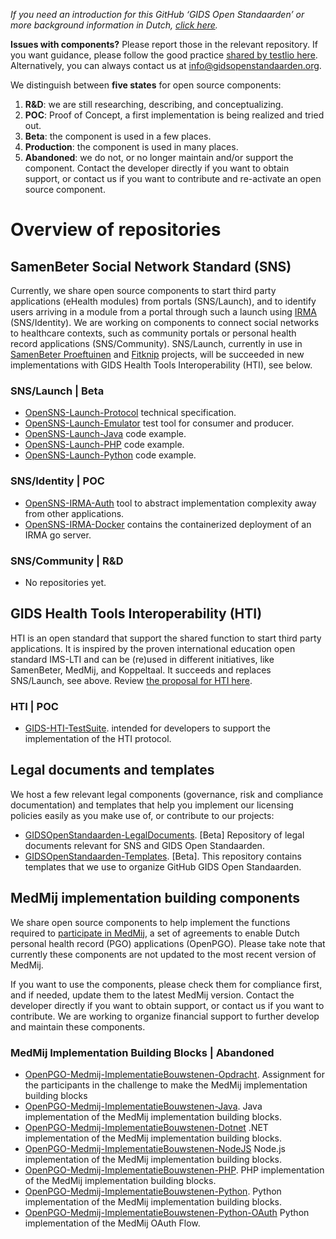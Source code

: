 *If you need an introduction for this GitHub ‘GIDS Open Standaarden’ or more background information in Dutch, [click here](https://github.com/GIDSOpenStandaarden/Introduction).*

**Issues with components?** Please report those in the relevant repository. If you want guidance, please follow the good practice [shared by testlio here](https://testlio.com/blog/the-ideal-bug-report/). Alternatively, you can always contact us at info@gidsopenstandaarden.org. 

We distinguish between **five states** for open source components:

1. **R&D**: we are still researching, describing, and conceptualizing.
2. **POC**: Proof of Concept, a first implementation is being realized and tried out.
3. **Beta**: the component is used in a few places.
4. **Production**: the component is used in many places.
5. **Abandoned**: we do not, or no longer maintain and/or support the component. Contact the developer directly if you want to obtain support, or contact us if you want to contribute and re-activate an open source component.  


# Overview of repositories

## SamenBeter Social Network Standard (SNS)
Currently, we share open source components to start third party applications (eHealth modules) from portals (SNS/Launch), and to identify users arriving in a module from a portal through such a launch using [IRMA](https://github.com/privacybydesign) (SNS/Identity). We are working on components to connect social networks to healthcare contexts, such as community portals or personal health record applications (SNS/Community). SNS/Launch, currently in use in [SamenBeter Proeftuinen](https://www.samenbeter.org/proeftuinen) and [Fitknip](https://www.samenbeter.org/fitknip) projects, will be succeeded in new implementations with GIDS Health Tools Interoperability (HTI), see below.

### SNS/Launch | Beta

- [OpenSNS-Launch-Protocol](https://github.com/GIDSOpenStandaarden/OpenSNS-Launch-Protocol) technical specification.
- [OpenSNS-Launch-Emulator](https://github.com/GIDSOpenStandaarden/OpenSNS-Launch-Emulator) test tool for consumer and producer.
- [OpenSNS-Launch-Java](https://github.com/GIDSOpenStandaarden/OpenSNS-Launch-Java) code example.
- [OpenSNS-Launch-PHP](https://github.com/GIDSOpenStandaarden/OpenSNS-Launch-PHP) code example.
- [OpenSNS-Launch-Python](https://github.com/GIDSOpenStandaarden/OpenSNS-Launch-Python) code example.

### SNS/Identity | POC

- [OpenSNS-IRMA-Auth](https://github.com/GIDSOpenStandaarden/OpenSNS-IRMA-Auth) tool to abstract implementation complexity away from other applications.
- [OpenSNS-IRMA-Docker](https://github.com/GIDSOpenStandaarden/OpenSNS-IRMA-Docker) contains the containerized deployment of an IRMA go server.

### SNS/Community | R&D

- No repositories yet.
 
## GIDS Health Tools Interoperability (HTI)
HTI is an open standard that support the shared function to start third party applications. It is inspired by the proven international education open standard IMS-LTI and can be (re)used in different initiatives, like SamenBeter, MedMij, and Koppeltaal. It succeeds and replaces SNS/Launch, see above. Review [the proposal for HTI here](https://drive.google.com/open?id=1A89P3aHsSudeE2Iz2c3IVl30l9_USWrKb1SqYneJWKw).

### HTI | POC
- [GIDS-HTI-TestSuite](https://github.com/GIDSOpenStandaarden/GIDS-HTI-TestSuite). intended for developers to support the implementation of the HTI protocol.
 
## Legal documents and templates
We host a few relevant legal components (governance, risk and compliance documentation) and templates that help you implement our licensing policies easily as you make use of, or contribute to our projects:

- [GIDSOpenStandaarden-LegalDocuments](https://github.com/GIDSOpenStandaarden/GIDSOpenStandaarden-LegalDocuments). [Beta] Repository of legal documents relevant for SNS and GIDS Open Standaarden.
- [GIDSOpenStandaarden-Templates](https://github.com/GIDSOpenStandaarden/GIDSOpenStandaarden-Templates). [Beta]. This repository contains templates that we use to organize GitHub GIDS Open Standaarden.
 
## MedMij implementation building components
We share open source components to help implement the functions required to [participate in MedMij](https://www.medmij.nl/open-source-bouwstenen/), a set of agreements to enable Dutch personal health record (PGO) applications (OpenPGO). Please take note that currently these components are not updated to the most recent version of MedMij.

If you want to use the components, please check them for compliance first, and if needed, update them to the latest MedMij version. Contact the developer directly if you want to obtain support, or contact us if you want to contribute. We are working to organize financial support to further develop and maintain these components.

### MedMij Implementation Building Blocks | Abandoned
- [OpenPGO-Medmij-ImplementatieBouwstenen-Opdracht](https://github.com/GIDSOpenStandaarden/OpenPGO-Medmij-ImplementatieBouwstenen-Opdracht). Assignment for the participants in the challenge to make the MedMij implementation building blocks
- [OpenPGO-Medmij-ImplementatieBouwstenen-Java](https://github.com/GIDSOpenStandaarden/OpenPGO-Medmij-ImplementatieBouwstenen-Java). Java implementation of the MedMij implementation building blocks.
- [OpenPGO-Medmij-ImplementatieBouwstenen-Dotnet](https://github.com/GIDSOpenStandaarden/OpenPGO-Medmij-ImplementatieBouwstenen-Dotnet) .NET implementation of the MedMij implementation building blocks.
- [OpenPGO-Medmij-ImplementatieBouwstenen-NodeJS](https://github.com/GIDSOpenStandaarden/OpenPGO-Medmij-ImplementatieBouwstenen-NodeJS) Node.js implementation of the MedMij implementation building blocks.
- [OpenPGO-Medmij-ImplementatieBouwstenen-PHP](https://github.com/GIDSOpenStandaarden/OpenPGO-Medmij-ImplementatieBouwstenen-PHP). PHP implementation of the MedMij implementation building blocks.
- [OpenPGO-Medmij-ImplementatieBouwstenen-Python](https://github.com/GIDSOpenStandaarden/OpenPGO-Medmij-ImplementatieBouwstenen-Python). Python implementation of the MedMij implementation building blocks.
- [OpenPGO-Medmij-ImplementatieBouwstenen-Python-OAuth](https://github.com/GIDSOpenStandaarden/OpenPGO-Medmij-ImplementatieBouwstenen-Python-OAuth) Python implementation of the MedMij OAuth Flow.
